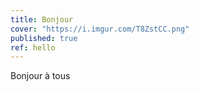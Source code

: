 ```yaml
---
title: Bonjour
cover: "https://i.imgur.com/T8ZstCC.png"
published: true
ref: hello
---
```

Bonjour à tous
